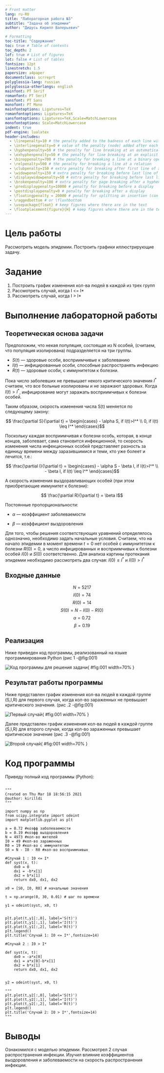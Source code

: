 ```yaml
---
# Front matter
lang: ru-RU
title: "Лабораторная работа №5"
subtitle: "Задача об эпидемии"
author: "Дидусь Кирилл Валерьевич"

# Formatting
toc-title: "Содержание"
toc: true # Table of contents
toc_depth: 2
lof: true # List of figures
lot: false # List of tables
fontsize: 12pt
linestretch: 1.5
papersize: a4paper
documentclass: scrreprt
polyglossia-lang: russian
polyglossia-otherlangs: english
mainfont: PT Serif
romanfont: PT Serif
sansfont: PT Sans
monofont: PT Mono
mainfontoptions: Ligatures=TeX
romanfontoptions: Ligatures=TeX
sansfontoptions: Ligatures=TeX,Scale=MatchLowercase
monofontoptions: Scale=MatchLowercase
indent: true
pdf-engine: lualatex
header-includes:
  - \linepenalty=10 # the penalty added to the badness of each line within a paragraph (no associated penalty node) Increasing the value makes tex try to have fewer lines in the paragraph.
  - \interlinepenalty=0 # value of the penalty (node) added after each line of a paragraph.
  - \hyphenpenalty=50 # the penalty for line breaking at an automatically inserted hyphen
  - \exhyphenpenalty=50 # the penalty for line breaking at an explicit hyphen
  - \binoppenalty=700 # the penalty for breaking a line at a binary operator
  - \relpenalty=500 # the penalty for breaking a line at a relation
  - \clubpenalty=150 # extra penalty for breaking after first line of a paragraph
  - \widowpenalty=150 # extra penalty for breaking before last line of a paragraph
  - \displaywidowpenalty=50 # extra penalty for breaking before last line before a display math
  - \brokenpenalty=100 # extra penalty for page breaking after a hyphenated line
  - \predisplaypenalty=10000 # penalty for breaking before a display
  - \postdisplaypenalty=0 # penalty for breaking after a display
  - \floatingpenalty = 20000 # penalty for splitting an insertion (can only be split footnote in standard LaTeX)
  - \raggedbottom # or \flushbottom
  - \usepackage{float} # keep figures where there are in the text
  - \floatplacement{figure}{H} # keep figures where there are in the text
---
```


# Цель работы
Рассмотреть модель эпидемии. Построить графики иллюстрирующие задачу.

# Задание

1. Построить график изменения кол-ва людей в каждой из трех групп
2. Рассмотреть случай, когда I <= I* 
3.  Рассмотреть случай, когда I > I* 

# Выполнение лабораторной работы

## Теоретическая основа задачи

Предположим, что некая популяция, состоящая из N особей, (считаем, что популяция изолирована) подразделяется на три группы. 

- $S(t)$ — здоровые особи, восприимчивые к заболеванию
- $I(t)$ — инфицированные особи, способные распространять инфекцию
- $R(t)$ — здоровые особи, с иммунитетом к болезни. 

Пока число заболевших не превышает некого критического значения $I^*$ считаем, что все больные изолированы и не заражают здоровых. Когда $I(t)>I^*$,  инфицирование могут заражать восприимчивых к болезни особей.

Таким образом, скорость изменения числа S(t) меняется по следующему закону:

$$ \frac{\partial S}{\partial t} = \begin{cases} - \alpha S, if I(t)>I^* \\ 0, if I(t) \leq I^* \end{cases}$$

Поскольку каждая восприимчивая к болезни особь, которая, в конце концов, заболевает, сама становится инфекционной, то скорость изменения числа инфекционных особей представляет разность за единицу времени между заразившимися и теми, кто уже болеет и лечится, т.е.:

$$ \frac{\partial I}{\partial t} = \begin{cases} - \alpha S - \beta I, if I(t)>I^* \\ - \beta I, if I(t) \leq I^* \end{cases}$$

А скорость изменения выздоравливающих особей (при этом приобретающие иммунитет к болезни):

$$ \frac{\partial R}{\partial t} = \beta I$$

Постоянные пропорциональности:

- $\alpha$ — коэффициент заболеваемости

- $\beta$ — коэффициент выздоровления

Для того, чтобы решения соответствующих уравнений определялось однозначно, необходимо задать начальные условия. Считаем, что на начало эпидемии в момент времени $t = 0$ нет особей с иммунитетом к болезни $R(0)=0$, а число инфицированных и восприимчивых к болезни особей $I(0)$ и $S(0)$ соответственно. Для анализа картины протекания эпидемии необходимо рассмотреть два случая: $I(0) \leq I^*$ и $I(0) > I^*$

## Входные данные
$$N=5 217$$
$$I(0)=74$$
$$R(0)=14$$
$$S(0)=N - I(0) - R(0)$$
$$ \alpha = 0.72 $$
$$ \beta = 0.19 $$

## Реализация
Ниже приведен код программы, реализованный на языке программирования Python (рис 1 -@fig:001)  

![Код программы для решения задачи](images/0.png){ #fig:001 width=70% }

## Результат работы программы

Ниже представлен график изменения кол-ва людей в каждой группе (S,I,R) для первого случая, когда кол-во зараженных не превышает критического значения. (рис .2 -@fig:001)  

![Первый случай](images/1.png){ #fig:001 width=70% }

Далее представлен график изменения кол-ва людей в каждой группе (S,I,R) для второго случая, когда кол-во зараженных  превышает критическое значение (рис .3 -@fig:001)  

![Второй случай](images/2.png){ #fig:001 width=70% }

# Код программы

Приведу полный код программы (Python):    

```

"""
Created on Thu Mar 18 18:56:15 2021
@author: kirilldi
"""

import numpy as np
from scipy.integrate import odeint
import matplotlib.pyplot as plt

a = 0.72 #коэфф заболеваемости
b = 0.19 #коэфф выздоровления
N = 4973 #кол-во жителей
I0 = 49 #кол-во зараженных
R0 = 19 #кол-во с иммунитетом
S0 = N - I0 - R0 #кол-во восприимчивых

#Случай 1 : I0 <= I*
def syst(x, t):
    dx0 = 0
    dx1 = -b*x[1]
    dx2 = b*x[1]
    return dx0, dx1, dx2

x0 = [S0, I0, R0] # начальные значения

t = np.arange(0, 30, 0.01) # шаг по времени

y1 = odeint(syst, x0, t) 


plt.plot(t,y1[:,0], label='S(t)')
plt.plot(t,y1[:,1], label='I(t)')
plt.plot(t,y1[:,2], label='R(t)')
plt.legend()
plt.title('Случай 1: I0 <= I*',fontsize=14)

#Случай 2 : I0 > I*

def syst(x, t):
    dx0 = -a*x[0]
    dx1 = a*x[0]-b*x[1]
    dx2 = b*x[1]
    return dx0, dx1, dx2


y2 = odeint(syst, x0, t) 

"""
plt.plot(t,y2[:,0], label='S(t)')
plt.plot(t,y2[:,1], label='I(t)')
plt.plot(t,y2[:,2], label='R(t)')
plt.legend()
plt.title('Случай 2: I0 > I*',fontsize=14)
"""
```

# Выводы

Ознакомился с моделью эпидемии. Рассмотрел 2 случая распространения инфекции. Изучил влияние коэффициентов выздоровления и заболеваемости на скорость распространения инфекции.